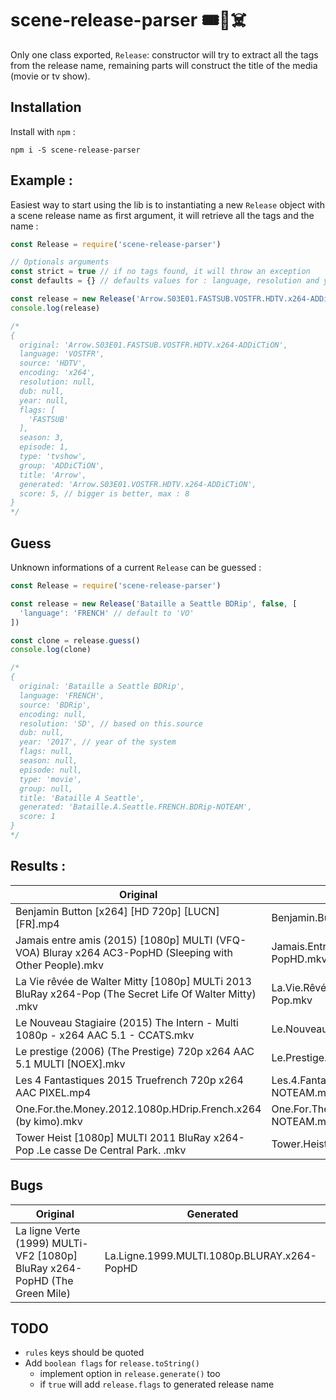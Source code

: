 # scene-release-parser 🎟💸☠️️

Only one class exported, `Release`: constructor will try to extract all the tags from the release name, remaining parts will construct the title of the media (movie or tv show).

## Installation
Install with `npm` :
```
npm i -S scene-release-parser
```

## Example :
Easiest way to start using the lib is to instantiating a new `Release` object with a scene release name as first argument, it will retrieve all the tags and the name :

```js
const Release = require('scene-release-parser')

// Optionals arguments
const strict = true // if no tags found, it will throw an exception
const defaults = {} // defaults values for : language, resolution and year

const release = new Release('Arrow.S03E01.FASTSUB.VOSTFR.HDTV.x264-ADDiCTiON', strict, defaults)
console.log(release)

/*
{
  original: 'Arrow.S03E01.FASTSUB.VOSTFR.HDTV.x264-ADDiCTiON',
  language: 'VOSTFR',
  source: 'HDTV',
  encoding: 'x264',
  resolution: null,
  dub: null,
  year: null,
  flags: [
    'FASTSUB'
  ],
  season: 3,
  episode: 1,
  type: 'tvshow',
  group: 'ADDiCTiON',
  title: 'Arrow',
  generated: 'Arrow.S03E01.VOSTFR.HDTV.x264-ADDiCTiON',
  score: 5, // bigger is better, max : 8
}
*/
```

## Guess
Unknown informations of a current `Release` can be guessed :

```js
const Release = require('scene-release-parser')

const release = new Release('Bataille a Seattle BDRip', false, [
  'language': 'FRENCH' // default to 'VO'
])

const clone = release.guess()
console.log(clone)

/*
{
  original: 'Bataille a Seattle BDRip',
  language: 'FRENCH',
  source: 'BDRip',
  encoding: null,
  resolution: 'SD', // based on this.source
  dub: null,
  year: '2017', // year of the system
  flags: null,
  season: null,
  episode: null,
  type: 'movie',
  group: null,
  title: 'Bataille A Seattle',
  generated: 'Bataille.A.Seattle.FRENCH.BDRip-NOTEAM',
  score: 1
}
*/
```

## Results :
| Original | Generated |
| -------- | --------- |
| Benjamin Button [x264] [HD 720p] [LUCN] [FR].mp4 | Benjamin.Button.FRENCH.720p.HDRip.x264-NOTEAM.mp4 |
| Jamais entre amis (2015) [1080p] MULTI (VFQ-VOA) Bluray x264 AC3-PopHD (Sleeping with Other People).mkv | Jamais.Entre.Amis.2015.MULTI.1080p.BLURAY.x264.AC3-PopHD.mkv |
| La Vie rêvée de Walter Mitty [1080p] MULTi 2013 BluRay x264-Pop (The Secret Life Of Walter Mitty) .mkv | La.Vie.Rêvée.De.Walter.Mitty.2013.MULTI.1080p.BLURAY.x264-Pop.mkv |
| Le Nouveau Stagiaire (2015) The Intern - Multi 1080p - x264 AAC 5.1 - CCATS.mkv | Le.Nouveau.Stagiaire.2015.MULTI.1080p.x264-CCATS.mkv |
| Le prestige (2006) (The Prestige) 720p x264 AAC 5.1 MULTI [NOEX].mkv | Le.Prestige.2006.MULTI.720p.x264-NOTEAM.mkv |
| Les 4 Fantastiques 2015 Truefrench 720p x264 AAC PIXEL.mp4 | Les.4.Fantastiques.2015.TRUEFRENCH.720p.x264-NOTEAM.mp4 |
| One.For.the.Money.2012.1080p.HDrip.French.x264 (by kimo).mkv | One.For.The.Money.2012.FRENCH.1080p.HDRip.x264-NOTEAM.mkv |
| Tower Heist [1080p] MULTI 2011 BluRay x264-Pop  .Le casse De Central Park. .mkv | Tower.Heist.2011.MULTI.1080p.BLURAY.x264-Pop.mkv |

## Bugs
| Original | Generated |
| -------- | --------- |
| La ligne Verte (1999) MULTi-VF2 [1080p] BluRay x264-PopHD (The Green Mile) | La.Ligne.1999.MULTI.1080p.BLURAY.x264-PopHD |

## TODO
* `rules` keys should be quoted
* Add `boolean flags` for `release.toString()`
  * implement option in `release.generate()` too
  * if `true` will add `release.flags` to generated release name
